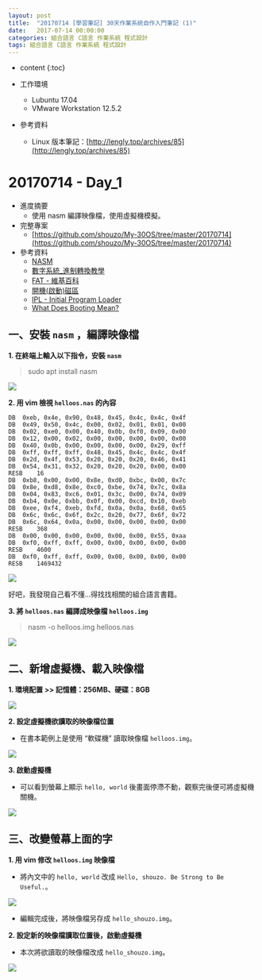 ```yaml
---
layout: post
title:  "20170714 [學習筆記] 30天作業系統自作入門筆記 (1)"
date:   2017-07-14 00:00:00
categories: 組合語言 C語言 作業系統 程式設計
tags: 組合語言 C語言 作業系統 程式設計
---
```



* content
{:toc}


* 工作環境
    * Lubuntu 17.04
    * VMware Workstation 12.5.2
* 參考資料
    * Linux 版本筆記：[http://lengly.top/archives/85](http://lengly.top/archives/85)


# 20170714 - Day_1
* 進度摘要
    * 使用 nasm 編譯映像檔，使用虛擬機模擬。
* 完整專案
    * [https://github.com/shouzo/My-30OS/tree/master/20170714](https://github.com/shouzo/My-30OS/tree/master/20170714)
* 參考資料
    * [NASM](http://www.nasm.us/)
    * [數字系統_進制轉換教學](http://www.smalljacky.com/introduction-to-computer/carry-digital-system-conversion/)
    * [FAT - 維基百科](https://zh.wikipedia.org/wiki/FAT)
    * [開機(啟動)磁區](https://zh.wikipedia.org/wiki/%E5%BC%95%E5%AF%BC%E6%89%87%E5%8C%BA)
    * [IPL - Initial Program Loader](http://flyeast-personal-area.blogspot.tw/2010/08/ipl-initial-program-loader.html)
    * [What Does Booting Mean?](https://www.lifewire.com/what-does-booting-mean-2625799)


## 一、安裝 `nasm` ，編譯映像檔
**1. 在終端上輸入以下指令，安裝 `nasm`**
> sudo apt install nasm

![](https://i.imgur.com/lqQOAyY.png)


**2. 用 vim 檢視 `helloos.nas` 的內容**

```
DB	0xeb, 0x4e, 0x90, 0x48, 0x45, 0x4c, 0x4c, 0x4f
DB	0x49, 0x50, 0x4c, 0x00, 0x02, 0x01, 0x01, 0x00
DB	0x02, 0xe0, 0x00, 0x40, 0x0b, 0xf0, 0x09, 0x00
DB	0x12, 0x00, 0x02, 0x00, 0x00, 0x00, 0x00, 0x00
DB	0x40, 0x0b, 0x00, 0x00, 0x00, 0x00, 0x29, 0xff
DB	0xff, 0xff, 0xff, 0x48, 0x45, 0x4c, 0x4c, 0x4f
DB	0x2d, 0x4f, 0x53, 0x20, 0x20, 0x20, 0x46, 0x41
DB	0x54, 0x31, 0x32, 0x20, 0x20, 0x20, 0x00, 0x00
RESB	16
DB	0xb8, 0x00, 0x00, 0x8e, 0xd0, 0xbc, 0x00, 0x7c
DB	0x8e, 0xd8, 0x8e, 0xc0, 0xbe, 0x74, 0x7c, 0x8a
DB	0x04, 0x83, 0xc6, 0x01, 0x3c, 0x00, 0x74, 0x09
DB	0xb4, 0x0e, 0xbb, 0x0f, 0x00, 0xcd, 0x10, 0xeb
DB	0xee, 0xf4, 0xeb, 0xfd, 0x0a, 0x0a, 0x68, 0x65
DB	0x6c, 0x6c, 0x6f, 0x2c, 0x20, 0x77, 0x6f, 0x72
DB	0x6c, 0x64, 0x0a, 0x00, 0x00, 0x00, 0x00, 0x00
RESB	368
DB	0x00, 0x00, 0x00, 0x00, 0x00, 0x00, 0x55, 0xaa
DB	0xf0, 0xff, 0xff, 0x00, 0x00, 0x00, 0x00, 0x00
RESB	4600
DB	0xf0, 0xff, 0xff, 0x00, 0x00, 0x00, 0x00, 0x00
RESB	1469432
```
![](https://i.imgur.com/lTRNdvC.png)

好吧，我發現自己看不懂...得找找相關的組合語言書籍。


**3. 將 `helloos.nas` 編譯成映像檔 `helloos.img`**
> nasm -o helloos.img helloos.nas

![](https://i.imgur.com/mof2KcD.png)


## 二、新增虛擬機、載入映像檔
**1. 環境配置 >> 記憶體：256MB、硬碟：8GB**

![](https://i.imgur.com/l0LDEAg.png)

**2. 設定虛擬機欲讀取的映像檔位置**
* 在書本範例上是使用 “軟碟機” 讀取映像檔 `helloos.img`。

![](https://i.imgur.com/Ng6nstQ.png)

**3. 啟動虛擬機**
* 可以看到螢幕上顯示 `hello, world` 後畫面停滯不動，觀察完後便可將虛擬機關機。

![](https://i.imgur.com/I3ap9DE.png)


## 三、改變螢幕上面的字
**1. 用 vim 修改 `helloos.img` 映像檔**
* 將內文中的 `hello, world` 改成 `Hello, shouzo. Be Strong to Be Useful.`。

![](https://i.imgur.com/qv125bc.png)

* 編輯完成後，將映像檔另存成 `hello_shouzo.img`。

**2. 設定新的映像檔讀取位置後，啟動虛擬機**
* 本次將欲讀取的映像檔改成 `hello_shouzo.img`。

![](https://i.imgur.com/avcdhdB.png)

